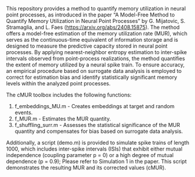This repository provides a method to quantify memory utilization in neural point processes, as introduced in the paper “A Model-Free Method to Quantify Memory Utilization in Neural Point Processes” by G. Mijatovic, S. Stramaglia, and L. Faes (https://arxiv.org/abs/2408.15875). The method offers a model-free estimation of the memory utilization rate (MUR), which serves as the continuous-time equivalent of information storage and is designed to measure the predictive capacity stored in neural point processes.
By applying nearest-neighbor entropy estimation to inter-spike intervals observed from point-process realizations, the method quantifies the extent of memory utilized by a neural spike train. To ensure accuracy, an empirical procedure based on surrogate data analysis is employed to correct for estimation bias and identify statistically significant memory levels within the analyzed point processes.

The cMUR toolbox includes the following functions:
1.	f_embeddings_MU.m - Creates embeddings at target and random events.
2.	f_MUR.m - Estimates the MUR quantity.
3.	f_shuffling_surr.m - Assesses the statistical significance of the MUR quantity and compensates for bias based on surrogate data analysis.

Additionally, a script (demo.m) is provided to simulate spike trains of length 1000, which includes inter-spike intervals (ISIs) that exhibit either mutual independence (coupling parameter p = 0) or a high degree of mutual dependence (p = 0.9); Please refer to Simulation 1 in the paper. This script demonstrates the resulting MUR and its corrected values (cMUR).
